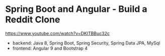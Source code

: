 # Spring Boot and Angular - Build a Reddit Clone

https://www.youtube.com/watch?v=DKlTBBuc32c


- backend: Java 8, Spring Boot, Spring Security, Spring Data JPA, MySql
- frontend: Angular 9 and Bootstrap 4